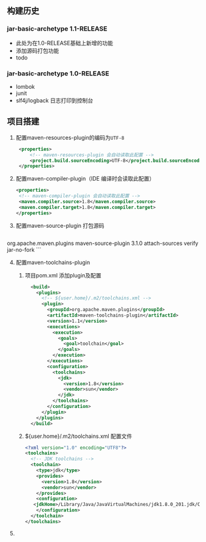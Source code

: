 ## 构建历史

### jar-basic-archetype 1.1-RELEASE

- 此处为在1.0-RELEASE基础上新增的功能
- 添加源码打包功能
- todo

### jar-basic-archetype 1.0-RELEASE

- lombok
- junit
- slf4j/logback 日志打印到控制台

## 项目搭建

1. 配置maven-resources-plugin的编码为`UTF-8`

   ```xml
    <properties>
    	<!-- maven-resources-plugin 会自动读取此配置 -->
    	<project.build.sourceEncoding>UTF-8</project.build.sourceEncoding>
    </properties>
   ```

2. 配置maven-compiler-plugin（IDE 编译时会读取此配置）

   ```xml
   <properties>
   	<!-- maven-compiler-plugin 会自动读取此配置 -->
   	<maven.compiler.source>1.8</maven.compiler.source>
   	<maven.compiler.target>1.8</maven.compiler.target>
   </properties>
   ```

3. 配置maven-source-plugin 打包源码

   ```xml
<plugin>
     <groupId>org.apache.maven.plugins</groupId>
     <artifactId>maven-source-plugin</artifactId>
     <version>3.1.0</version>
     <executions>
       <execution>
         <id>attach-sources</id>
         <phase>verify</phase>
         <goals>
         <goal>jar-no-fork</goal>
         </goals>
       </execution>
     </executions>
   </plugin>
   ```
   
   
   
4. 配置maven-toolchains-plugin

   1. 项目pom.xml 添加plugin及配置

      ```xml
        <build>
          <plugins>
            <!-- ${user.home}/.m2/toolchains.xml -->
            <plugin>
              <groupId>org.apache.maven.plugins</groupId>
              <artifactId>maven-toolchains-plugin</artifactId>
              <version>1.1</version>
              <executions>
                <execution>
                  <goals>
                    <goal>toolchain</goal>
                  </goals>
                </execution>
              </executions>
              <configuration>
                <toolchains>
                  <jdk>
                    <version>1.8</version>
                    <vendor>sun</vendor>
                  </jdk>
                </toolchains>
              </configuration>
            </plugin>
          </plugins>
        </build>
      ```

   2. ${user.home}/.m2/toolchains.xml 配置文件

      ```xml
      <?xml version="1.0" encoding="UTF8"?>
      <toolchains>
        <!-- JDK toolchains -->
        <toolchain>
          <type>jdk</type>
          <provides>
            <version>1.8</version>
            <vendor>sun</vendor>
          </provides>
          <configuration>
         <jdkHome>/Library/Java/JavaVirtualMachines/jdk1.8.0_201.jdk/Contents/Home</jdkHome>
          </configuration>
        </toolchain>
      </toolchains>
      ```

5. 